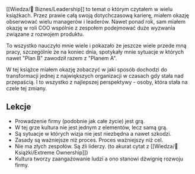 [[Wiedza/🎲 Biznes/Leadership]] to temat o którym czytałem w wielu książkach. Przez prawie całą swoją dotychczasową karierę, miałem okazję obserwować wielu managerów i leaderów. Nawet ponad rok, sam miałem okazję w roli COO wspólnie z zespołem podejmować duże wyzwania związane z rozwojem produktu. 

To wszystko nauczyło mnie wiele i pokazało że jeszcze wiele przede mną pracy, szczególnie że na koniec dnia, spotykały mnie sytuacje w których nawet "Plan B" zawodził razem z "Planem A". 

W tej książce miałem okazję zobaczyć w jaki sposób dochodzi do transformacji jednej z największych organizacji w czasach gdy stała nad przepaścią. I to wszystko z najlepszej perspektywy - osoby, która stała na czele tej zmiany. 

## Lekcje
- Prowadzenie firmy (podobnie jak całe życie) jest grą.
- W tej grze kultura nie jest jednym z elementów, lecz samą grą.
- Są sytuacje w których wizja nie jest niezbędna a nawet szkodzi.
- Zasady są ważniejsze niż proces. Proces ważniejszy niż cel.
- Nie ma złych zespołów. Są źli liderzy. (to akurat cytat z [[Wiedza/📖 Książki/Extreme Ownership]])
- Kultura tworzy zaangażowanie ludzi a ono stanowi dźwignię rozwoju firmy.
